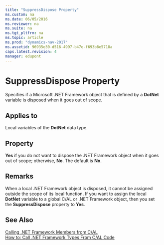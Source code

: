```yaml
---
title: "SuppressDispose Property"
ms.custom: na
ms.date: 06/05/2016
ms.reviewer: na
ms.suite: na
ms.tgt_pltfrm: na
ms.topic: article
ms.prod: "dynamics-nav-2017"
ms.assetid: 96935e30-d516-4997-b47e-f693b8e5718a
caps.latest.revision: 4
manager: edupont
---
```

# SuppressDispose Property
Specifies if a Microsoft .NET Framework object that is defined by a **DotNet** variable is disposed when it goes out of scope.  

## Applies to  
 Local variables of the **DotNet** data type.  

## Property  
 **Yes** if you do not want to dispose the .NET Framework object when it goes out of scope; otherwise, **No**. The default is **No**.  

## Remarks  
 When a local .NET Framework object is disposed, it cannot be assigned outside the scope of its local function. If you want to assign the local **DotNet** variable to a global C/AL or .NET Framework object, then you set the **SuppressDispose** property to **Yes**.  

## See Also  
 [Calling .NET Framework Members from C/AL](Calling-.NET-Framework-Members-from-C-AL.md)   
 [How to: Call .NET Framework Types From C/AL Code](How-to--Call-.NET-Framework-Types-From-C-AL-Code.md)

